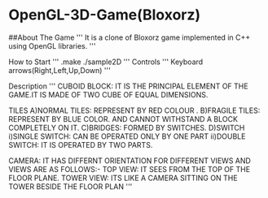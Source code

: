 # OpenGL-3D-Game(Bloxorz)

##About The Game
'''
It is a clone of Bloxorz game implemented in C++ using OpenGL libraries.
'''

How to Start
'''
.make 
./sample2D
'''
Controls
'''
Keyboard arrows(Right,Left,Up,Down)
'''

Description
'''
CUBOID BLOCK: IT IS THE PRINCIPAL ELEMENT OF THE GAME.IT IS MADE OF TWO CUBE OF EQUAL DIMENSIONS.

TILES 
		A)NORMAL TILES: REPRESENT BY RED COLOUR .
		B)FRAGILE TILES: REPRESENT BY BLUE COLOR. AND CANNOT WITHSTAND A BLOCK COMPLETELY ON IT.
		C)BRIDGES: FORMED BY SWITCHES.
		D)SWITCH
			i)SINGLE SWITCH: CAN BE OPERATED ONLY BY ONE PART
			ii)DOUBLE SWITCH: IT IS OPERATED BY TWO PARTS.

CAMERA: IT HAS DIFFERNT ORIENTATION FOR DIFFERENT VIEWS AND VIEWS ARE AS FOLLOWS:-
	  TOP VIEW: IT SEES FROM THE TOP OF THE FLOOR PLANE.
	  TOWER VIEW: ITS LIKE A CAMERA SITTING ON THE TOWER BESIDE THE FLOOR PLAN
'''
